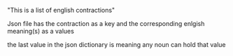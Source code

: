 "This is a list of english contractions"

Json file has the contraction as a key and the corresponding enlgish meaning(s) as a values

the last value in the json dictionary is <noun> meaning any noun can hold that value
